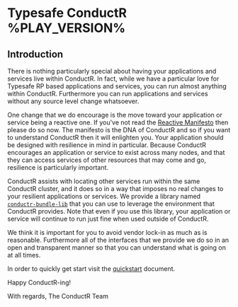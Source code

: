 # Typesafe ConductR %PLAY_VERSION%

## Introduction

There is nothing particularly special about having your applications and services live within ConductR. In fact, while we have a particular love for Typesafe RP based applications and services, you can run almost anything within ConductR. Furthermore you can run applications and services without any source level change whatsoever.

One change that we do encourage is the move toward your application or service being a reactive one. If you've not read the [Reactive Manifesto](http://www.reactivemanifesto.org/) then please do so now. The manifesto is the DNA of ConductR and so if you want to understand ConductR then it will enlighten you. Your application should be designed with resilience in mind in particular. Because ConductR encourages an application or service to exist across many nodes, and that they can access services of other resources that may come and go, resilience is particularly important.

ConductR assists with locating other services run within the same ConductR cluster, and it does so in a way that imposes no real changes to your resilient applications or services. We provide a library named [`conductr-bundle-lib`](https://github.com/typesafehub/conductr-bundle-lib#typesafe-conductr-bundle-library) that you can use to leverage the environment that ConductR provides. Note that even if you use this library, your application or service will continue to run just fine when used outside of ConductR. 

We think it is important for you to avoid vendor lock-in as much as is reasonable. Furthermore all of the interfaces that we provide we do so in an open and transparent manner so that you can understand what is going on at all times.

In order to quickly get start visit the [quickstart](Dev-Quickstart.html) document.

Happy ConductR-ing!

With regards,
The ConductR Team